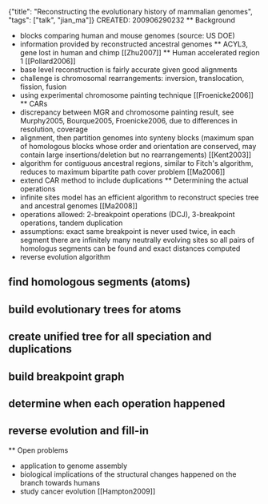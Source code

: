 {"title": "Reconstructing the evolutionary history of mammalian genomes", "tags": ["talk", "jian_ma"]}
CREATED: 200906290232
** Background
 * blocks comparing human and mouse genomes (source: US DOE)
 * information provided by reconstructed ancestral genomes
 ** ACYL3, gene lost in human and chimp [[Zhu2007]]
 ** Human accelerated region 1 [[Pollard2006]]
 * base level reconstruction is fairly accurate given good alignments
 * challenge is chromosomal rearrangements: inversion, translocation, fission, fusion
 * using experimental chromosome painting technique [[Froenicke2006]]
** CARs
 * discrepancy between MGR and chromosome painting result, see Murphy2005, Bourque2005, Froenicke2006, due to differences in resolution, coverage
 * alignment, then partition genomes into synteny blocks (maximum span of homologous blocks whose order and orientation are conserved, may contain large insertions/deletion but no rearrangements) [[Kent2003]]
 * algorithm for contiguous ancestral regions, similar to Fitch's algorithm, reduces to maximum bipartite path cover problem [[Ma2006]]
 * extend CAR method to include duplications
** Determining the actual operations
 * infinite sites model has an efficient algorithm to reconstruct species tree and ancestral genomes [[Ma2008]]
 * operations allowed: 2-breakpoint operations (DCJ), 3-breakpoint operations, tandem duplication
 * assumptions: exact same breakpoint is never used twice, in each segment there are infinitely many neutrally evolving sites so all pairs of homologus segments can be found and exact distances computed
 * reverse evolution algorithm
## find homologous segments (atoms)
## build evolutionary trees for atoms
## create unified tree for all speciation and duplications
## build breakpoint graph
## determine when each operation happened
## reverse evolution and fill-in
** Open problems
 * application to genome assembly
 * biological implications of the structural changes happened on the branch towards humans
 * study cancer evolution [[Hampton2009]]
